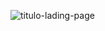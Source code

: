 ![titulo-lading-page](https://github.com/andreyfcs/Landing-Page-001/assets/114119706/32362030-61b7-4d54-a4ab-d85b1403e776)
